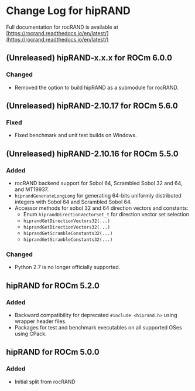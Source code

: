 # Change Log for hipRAND

Full documentation for rocRAND is available at [https://rocrand.readthedocs.io/en/latest/](https://rocrand.readthedocs.io/en/latest/)

## (Unreleased) hipRAND-x.x.x for ROCm 6.0.0
### Changed
- Removed the option to build hipRAND as a submodule for rocRAND.

## (Unreleased) hipRAND-2.10.17 for ROCm 5.6.0
### Fixed
- Fixed benchmark and unit test builds on Windows.

## (Unreleased) hipRAND-2.10.16 for ROCm 5.5.0
### Added
- rocRAND backend support for Sobol 64, Scrambled Sobol 32 and 64, and MT19937.
- `hiprandGenerateLongLong` for generating 64-bits uniformly distributed integers with Sobol 64 and Scrambled Sobol 64.
- Accessor methods for sobol 32 and 64 direction vectors and constants:
    - Enum `hiprandDirectionVectorSet_t` for direction vector set selection
    - `hiprandGetDirectionVectors32(...)` 
    - `hiprandGetDirectionVectors32(...)`
    - `hiprandGetScrambleConstants32(...)`
    - `hiprandGetScrambleConstants32(...)`

### Changed
- Python 2.7 is no longer officially supported.

## hipRAND for ROCm 5.2.0
### Added
- Backward compatibility for deprecated `#include <hiprand.h>` using wrapper header files.
- Packages for test and benchmark executables on all supported OSes using CPack.

## hipRAND for ROCm 5.0.0
### Added
- Initial split from rocRAND
